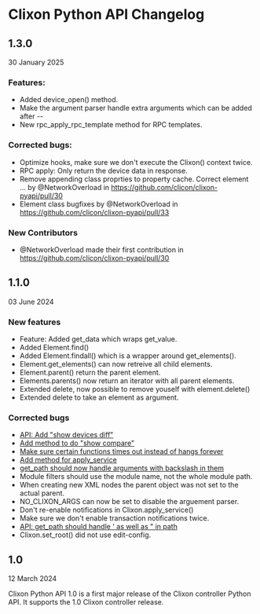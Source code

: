 # Clixon Python API Changelog

## 1.3.0
30 January 2025

### Features:
* Added device_open() method.
* Make the argument parser handle extra arguments which can be added after --
* New rpc_apply_rpc_template method for RPC templates.

### Corrected bugs:
* Optimize hooks, make sure we don't execute the Clixon() context twice.
* RPC apply: Only return the device data in response.
* Remove appending class proprties to property cache.  Correct element … by @NetworkOverload in https://github.com/clicon/clixon-pyapi/pull/30
* Element class bugfixes by @NetworkOverload in https://github.com/clicon/clixon-pyapi/pull/33

### New Contributors
* @NetworkOverload made their first contribution in https://github.com/clicon/clixon-pyapi/pull/30

## 1.1.0
03 June 2024

### New features

* Feature: Added get_data which wraps get_value.
* Added Element.find()
* Added Element.findall() which is a wrapper around get_elements().
* Element.get_elements() can now retreive all child elements.
* Element.parent() return the parent element.
* Elements.parents() now return an iterator with all parent elements.
* Extended delete, now possible to remove youself with element.delete()
* Extended delete to take an element as argument.

### Corrected bugs

* [API: Add "show devices diff"](https://github.com/clicon/clixon-pyapi/issues/22)
* [Add method to do "show compare"](https://github.com/clicon/clixon-pyapi/issues/19)
* [Make sure certain functions times out instead of hangs forever](https://github.com/clicon/clixon-pyapi/issues/18)
* [Add method for apply_service](https://github.com/clicon/clixon-pyapi/issues/17)
* [get_path should now handle arguments with backslash in them](https://github.com/clicon/clixon-pyapi/issues/24)
* Module filters should use the module name, not the whole module path.
* When creating new XML nodes the parent object was not set to the actual parent.
* NO_CLIXON_ARGS can now be set to disable the arguement parser.
* Don't re-enable notifications in Clixon.apply_service()
* Make sure we don't enable transaction notifications twice.
* [API: get_path should handle ' as well as " in path](https://github.com/clicon/clixon-pyapi/issues/23)
* Clixon.set_root() did not use edit-config.

## 1.0
12 March 2024

Clixon Python API 1.0 is a first major release of the Clixon
controller Python API. It supports the 1.0 Clixon controller release.
